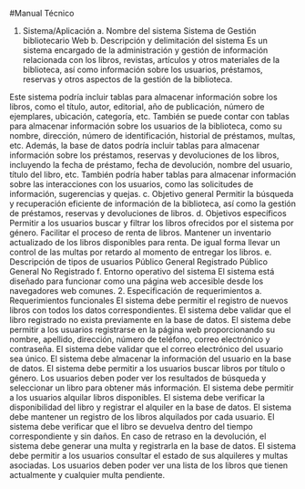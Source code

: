 #Manual Técnico
1. Sistema/Aplicación
	a. Nombre del sistema
		Sistema de Gestión bibliotecario Web
b. Descripción y delimitación del sistema
Es un sistema encargado de la administración y gestión de información relacionada con los libros, revistas, artículos y otros materiales de la biblioteca, así como información sobre los usuarios, préstamos, reservas y otros aspectos de la gestión de la biblioteca.

Este sistema  podría incluir tablas para almacenar información sobre los libros, como el título, autor, editorial, año de publicación, número de ejemplares, ubicación, categoría, etc. También se puede contar con tablas para almacenar información sobre los usuarios de la biblioteca, como su nombre, dirección, número de identificación, historial de préstamos, multas, etc.
Además, la base de datos podría incluir tablas para almacenar información sobre los préstamos, reservas y devoluciones de los libros, incluyendo la fecha de préstamo, fecha de devolución, nombre del usuario, título del libro, etc. También podría haber tablas para almacenar información sobre las interacciones con los usuarios, como las solicitudes de información, sugerencias y quejas.
c. Objetivo general
Permitir la búsqueda y recuperación eficiente de información de la biblioteca, así como la gestión de préstamos, reservas y devoluciones de libros.
d. Objetivos específicos
Permitir a los usuarios buscar y filtrar los libros ofrecidos por el sistema por género.
Facilitar el proceso de renta de libros.
Mantener un inventario actualizado de los libros disponibles para renta.
De igual forma llevar un control de las multas por retardo al momento de entregar los libros.
e. Descripción de tipos de usuarios
		Público General Registrado
		Público General No Registrado
f. Entorno operativo del sistema
El sistema está diseñado para funcionar como una página web accesible desde los navegadores web comunes. 
2. Especificación de requerimientos
a. Requerimientos funcionales
El sistema debe permitir el registro de nuevos libros con todos los datos correspondientes.
El sistema debe validar que el libro registrado no exista previamente en la base de datos.
El sistema debe permitir a los usuarios registrarse en la página web proporcionando su nombre, apellido, dirección, número de teléfono, correo electrónico y contraseña.
El sistema debe validar que el correo electrónico del usuario sea único.
El sistema debe almacenar la información del usuario en la base de datos.
El sistema debe permitir a los usuarios buscar libros por título o género.
Los usuarios deben poder ver los resultados de búsqueda y seleccionar un libro para obtener más información.
El sistema debe permitir a los usuarios alquilar libros disponibles.
El sistema debe verificar la disponibilidad del libro y registrar el alquiler en la base de datos.
El sistema debe mantener un registro de los libros alquilados por cada usuario.
El sistema debe verificar que el libro se devuelva dentro del tiempo correspondiente y sin daños.
En caso de retraso en la devolución, el sistema debe generar una multa y registrarla en la base de datos.
El sistema debe permitir a los usuarios consultar el estado de sus alquileres y multas asociadas.
Los usuarios deben poder ver una lista de los libros que tienen actualmente y cualquier multa pendiente.
